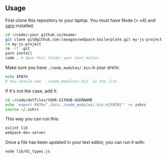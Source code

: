 ## Usage

First clone this repository to your laptop. You must have Node (> v4) and [yarn](https://yarnpkg.com/lang/en/docs/install/) installed.

```bash
cd ~/code/<your_github_nickname>
git clone git@github.com:lewagon/webpack-boilerplate.git my-js-project
cd my-js-project
rm -rf .git
yarn install
code . # Open this folder your text editor
```

Make sure you have `./node_modules/.bin` in your `$PATH`:

```bash
echo $PATH
# You should see `./node_modules/.bin` in the list
```

If it's not the case, add it: 

```bash
cd ~/code/dotfiles/YOUR-GITHUB-USERNAME
echo 'export PATH="./bin:./node_modules/.bin:${PATH}"' >> zshrc
source ~/.zshrc
```

This way you can run this:

```bash
eslint lib
webpack-dev-server
```

Once a file has been updated in your text editor, you can run it with:

```bash
node lib/01_types.js
```
